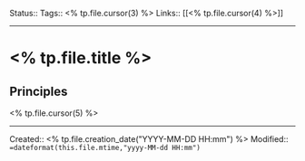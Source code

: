 Status:: 
Tags:: <% tp.file.cursor(3) %>
Links:: [[<% tp.file.cursor(4) %>]]
___
# <% tp.file.title %>
## Principles
<% tp.file.cursor(5) %>

___
Created:: <% tp.file.creation_date("YYYY-MM-DD HH:mm") %>
Modified:: `=dateformat(this.file.mtime,"yyyy-MM-dd HH:mm")`
